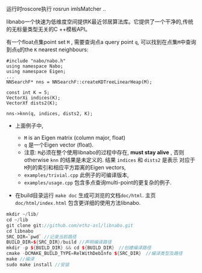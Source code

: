 运行时roscore执行
rosrun imlsMatcher ..



libnabo一个快速为低维度空间提供K最近邻居算法库。它提供了一个干净的,传统的无标量类型无关的C ++模板API。

有一个float点集point set `M` , 需要查询点a query point `q`, 可以找到在点集`M`中查询到点`q`的the `K` nearest neighbours:

```
#include "nabo/nabo.h"
using namespace Nabo;
using namespace Eigen;
...
NNSearchF* nns = NNSearchF::createKDTreeLinearHeap(M);

const int K = 5;
VectorXi indices(K);
VectorXf dists2(K);

nns->knn(q, indices, dists2, K);
```

* 上面例子中, 
    * `M` is an Eigen matrix (column major, float)
    *  `q` 是一个Eigen vector (float).
    * 注意:  `M`必须在整个使用libnabo的过程中存在,  **must stay alive** , 否则otherwise `knn` 的结果是未定义的. 结果 `indices` 和 `dists2` 是表示 对应于`M`列的索引和相应平方距离的Eigen vectors,
    * `examples/trivial.cpp` 此例子的可编译版本, 
    * `examples/usage.cpp` 包含多点查询multi-point的更复杂的例子.

* 在build目录运行 `make doc` 生成可浏览的文档`doc/html`. 主页`doc/html/index.html` 包含更详细的使用方法libnabo.

```c++
mkdir ~/lib/
cd ~/lib
git clone git://github.com/ethz-asl/libnabo.git
cd libnabo
SRC_DIR=`pwd` //记录当前路径
BUILD_DIR=${SRC_DIR}/build //声明编译路径
mkdir -p ${BUILD_DIR} && cd ${BUILD_DIR}　//创建编译路径
cmake -DCMAKE_BUILD_TYPE=RelWithDebInfo ${SRC_DIR}　//编译类型及路径
make //编译
sudo make install //安装
```

